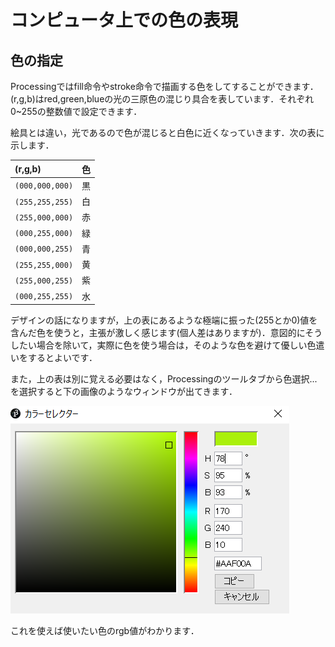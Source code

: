 # コンピュータ上での色の表現

## 色の指定
Processingではfill命令やstroke命令で描画する色をしてすることができます．(r,g,b)はred,green,blueの光の三原色の混じり具合を表しています．それぞれ0~255の整数値で設定できます．

絵具とは違い，光であるので色が混じると白色に近くなっていきます．次の表に示します．

| (r,g,b) | 色 | 
| :- | :- |
| ```(000,000,000)```| 黒 |
| ```(255,255,255)```| 白 |
| ```(255,000,000)```| 赤 |
| ```(000,255,000)```| 緑 |
| ```(000,000,255)```| 青 |
| ```(255,255,000)```| 黄 |
| ```(255,000,255)```| 紫 |
| ```(000,255,255)```| 水 |

デザインの話になりますが，上の表にあるような極端に振った(255とか0)値を含んだ色を使うと，主張が激しく感じます(個人差はありますが)．意図的にそうしたい場合を除いて，実際に色を使う場合は，そのような色を避けて優しい色遣いをするとよいです．

また，上の表は別に覚える必要はなく，Processingのツールタブから色選択...を選択すると下の画像のようなウィンドウが出てきます．

![color](img/figc-1.png "color")

これを使えば使いたい色のrgb値がわかります．